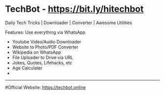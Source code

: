 # TechBot - https://bit.ly/hitechbot
Daily Tech Tricks | Downloader | Converter | Awesome Utilities

Features: Use everything via WhatsApp

* Youtube Video/Audio Downloader
* Website to Photo/PDF Converter
* Wikipedia on WhatsApp
* File Uploader to Drive via URL
* Jokes, Quotes, Lifehacks, etc
* Age Calculater
* 
---
#Official Website: https://techbot.online


